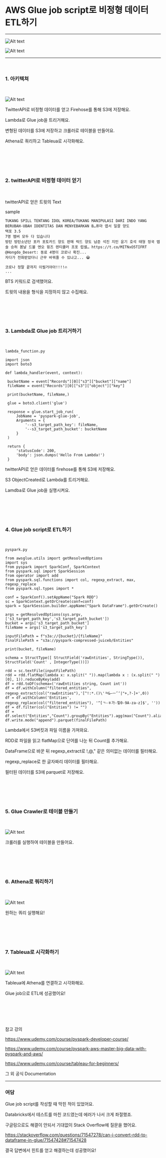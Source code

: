 AWS Glue job script로 비정형 데이터 ETL하기
=============
---

![Alt text](./images/raw_data.jpg)

![Alt text](./images/tableau.jpg)

---
<br/>

### 1. 아키텍쳐
   
   <br/>

   ![Alt text](./images/architecture.jpg)

   TwitterAPI로 비정형 데이터를 얻고 Firehose를 통해 S3에 저장해요.

   Lambda로 Glue job을 트리거해요.

   변형된 데이터를 S3에 저장하고 크롤러로 테이블을 만들어요.

   Athena로 쿼리하고 Tableua로 시각화해요.


<br/>
<br/>
<br/>
<br/> 

###  2. twitterAPI로 비정형 데이터 얻기
   
   <br/>

  twitterAPI로 얻은 트윗의 Text
  
  sample
  
   ```
  TUKANG SPILL TENTANG IDOL KOREA/TUKANG MANIPULASI DARI INDO YANG BERUBAH-UBAH IDENTITAS DAN MENYEBARKAN B…퓨마 엽서 일괄 양도 
택포 3.5
7명 멤버 모두 다 있습니다
방탄 방탄소년단 포카 포토카드 양도 판매 럭드 양도 남준 석진 지민 윤기 호석 태형 정국 맵솔 승허 봄날 드볼 엔오 윙즈 렌티큘러 프포 럽셀… https://t.co/MITNxO5TIFRT @Hongdo_Desert: 동료 4명이 코로나 확진...
자다가 전화받았더니 근무 바꿔줄 수 있냐고... 😭

코로나 정말 끝까지 이럴거야아!!!!🔥
...
   ```

   BTS 키워드로 검색했어요.
   
   트윗의 내용을 형식을 지정하지 않고 수집해요.

   <br/>
<br/>
<br/>
<br/> 

###  3. Lambda로 Glue job 트리거하기
   
   <br/>

   ```
   lambda_function.py

   import json
import boto3

def lambda_handler(event, context):
    
    bucketName = event["Records"][0]["s3"]["bucket"]["name"]
    fileName = event["Records"][0]["s3"]["object"]["key"]
    
    print(bucketName, fileName,)
        
    glue = boto3.client('glue')

    response = glue.start_job_run(
        JobName = 'pyspark-glue-job',
        Arguments = {
            '--s3_target_path_key': fileName,
            '--s3_target_path_bucket': bucketName
        } 
    )
    
    return {
        'statusCode': 200,
        'body': json.dumps('Hello From Lambda!')
    }
   ```

   twitterAPI로 얻은 데이터를 firehose를 통해 S3에 저장해요.

   S3 ObjectCreated로 Lambda를 트리거해요.

   Lamdba로 Glue job을 실행시켜요.

<br/>
<br/>
<br/>
<br/> 

###  4. Glue job script로 ETL하기
   
   <br/>

   ```
  pyspark.py

  from awsglue.utils import getResolvedOptions
import sys
from pyspark import SparkConf, SparkContext
from pyspark.sql import SparkSession
from operator import add
from pyspark.sql.functions import col, regexp_extract, max, regexp_replace
from pyspark.sql.types import *

conf = SparkConf().setAppName("Spark RDD")
sc = SparkContext.getOrCreate(conf=conf)
spark = SparkSession.builder.appName("Spark DataFrame").getOrCreate()

args = getResolvedOptions(sys.argv,['s3_target_path_key','s3_target_path_bucket'])
bucket = args['s3_target_path_bucket']
fileName = args['s3_target_path_key']

inputFilePath = f"s3a://{bucket}/{fileName}"
finalFilePath = "s3a://pyspark-compressed-juiceb/Entities"

print(bucket, fileName)

schema = StructType([ StructField('rawEntities', StringType()),  StructField('Count' , IntegerType())])

rdd = sc.textFile(inputFilePath)
rdd = rdd.flatMap(lambda x: x.split(" ")).map(lambda x : (x.split(" ")[0], 1)).reduceByKey(add)
df = rdd.toDF(schema=('rawEntities string, Count int'))
df = df.withColumn("filtered_entities", regexp_extract(col("rawEntities"),'[^!:*.()\'ㅋ&—ㅡ’‘|"+,?-]+',0))
df = df.withColumn('Entities', regexp_replace(col("filtered_entities"), '^[ㄱ-ㅎ가-힣0-9A-za-z]$', ''))
df = df.filter(col("Entities") != "")
df = df.select("Entities","Count").groupBy("Entities").agg(max("Count").alias("Count"))
df.write.mode("append").parquet(finalFilePath)
   ```

   Lambda에서 S3버킷과 파일 이름을 가져와요.

   RDD로 파일을 읽고 flatMap으로 단어를 나눈 뒤 Count를 추가해요.

   DataFrame으로 바꾼 뒤 regexp_extract로 !,@," 같은 의미없는 데이터를 필터해요.

   regexp_replace로 한 글자짜리 데이터를 필터해요.

   필터된 데이터를 S3에 parquet로 저장해요. 

<br/>
<br/>
<br/>
<br/> 

###  5. Glue Crawler로 테이블 만들기 

   <br/>

  ![Alt text](./images/glue_crawler.jpg)

   크롤러를 실행하여 테이블을 만들어요.

   <br/>
<br/>
<br/>
<br/> 

###  6. Athena로 쿼리하기
   
   <br/>

   ![Alt text](./images/athena.jpg)

   원하는 쿼리 실행해요!


   <br/>
<br/>
<br/>
<br/> 

###  7. Tableua로 시각화하기
   
   <br/>

   ![Alt text](./images/tableau.jpg)

   Tableua에 Athena를 연결하고 시각화해요.

   Glue job으로 ETL에 성공했어요!

<br/>
<br/>
<br/>
<br/> 

참고 강의

https://www.udemy.com/course/pyspark-developer-course/

https://www.udemy.com/course/pyspark-aws-master-big-data-with-pyspark-and-aws/

https://www.udemy.com/course/tableau-for-beginners/



그 외 공식 Documentation


---

### 여담

Glue job script를 작성할 때 막힌 적이 있었어요.

Databricks에서 테스트를 마친 코드였는데 에러가 나서 크게 좌절했죠.

구글링으로도 해결이 안되서 기대없이 Stack Overflow에 질문을 했어요.

https://stackoverflow.com/questions/71547278/can-i-convert-rdd-to-dataframe-in-glue/71547428#71547428

결국 답변에서 힌트를 얻고 해결하는데 성공했어요!